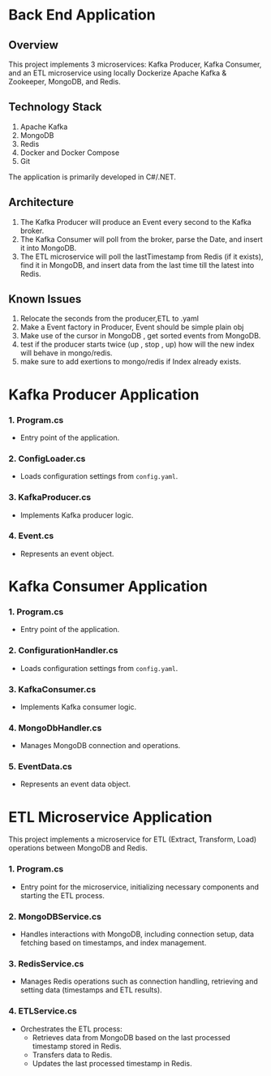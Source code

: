 # Back End Application

## Overview

This project implements 3 microservices: Kafka Producer, Kafka Consumer, and an ETL microservice using locally Dockerize Apache Kafka & Zookeeper, MongoDB, and Redis.

## Technology Stack

1. Apache Kafka
2. MongoDB
3. Redis
4. Docker and Docker Compose
5. Git

The application is primarily developed in C#/.NET.

## Architecture

1. The Kafka Producer will produce an Event every second to the Kafka broker.
2. The Kafka Consumer will poll from the broker, parse the Date, and insert it into MongoDB.
3. The ETL microservice will poll the lastTimestamp from Redis (if it exists), find it in MongoDB, and insert data from the last time till the latest into Redis.

## Known Issues    

1. Relocate the seconds from the producer,ETL to .yaml
2. Make a Event factory in Producer, Event should be simple plain obj
3. Make use of the cursor in MongoDB , get sorted events from MongoDB.
4. test if the producer starts twice (up , stop , up) how will the new index will behave in mongo/redis.
5. make sure to add exertions to mongo/redis if Index already exists.




# Kafka Producer Application

### 1. Program.cs
- Entry point of the application.

### 2. ConfigLoader.cs
- Loads configuration settings from `config.yaml`.

### 3. KafkaProducer.cs
- Implements Kafka producer logic.

### 4. Event.cs
- Represents an event object.

# Kafka Consumer Application

### 1. Program.cs
- Entry point of the application.

### 2. ConfigurationHandler.cs
- Loads configuration settings from `config.yaml`.

### 3. KafkaConsumer.cs
- Implements Kafka consumer logic.

### 4. MongoDbHandler.cs
- Manages MongoDB connection and operations.

### 5. EventData.cs
- Represents an event data object.

# ETL Microservice Application

This project implements a microservice for ETL (Extract, Transform, Load) operations between MongoDB and Redis.

### 1. Program.cs
- Entry point for the microservice, initializing necessary components and starting the ETL process.

### 2. MongoDBService.cs
- Handles interactions with MongoDB, including connection setup, data fetching based on timestamps, and index management.

### 3. RedisService.cs
- Manages Redis operations such as connection handling, retrieving and setting data (timestamps and ETL results).

### 4. ETLService.cs
- Orchestrates the ETL process:
  - Retrieves data from MongoDB based on the last processed timestamp stored in Redis.
  - Transfers data to Redis.
  - Updates the last processed timestamp in Redis.
